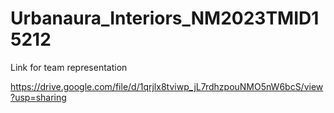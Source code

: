 # Urbanaura_Interiors_NM2023TMID15212

Link for team representation 

https://drive.google.com/file/d/1qrjlx8tviwp_jL7rdhzpouNMO5nW6bcS/view?usp=sharing
